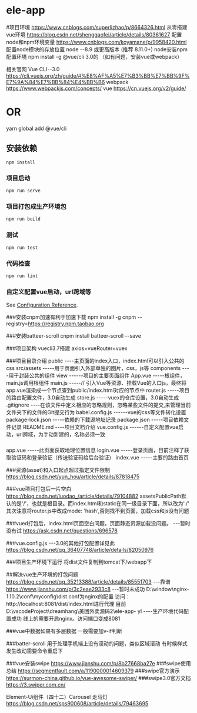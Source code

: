 # ele-app

#项目环境
https://www.cnblogs.com/superlizhao/p/8664326.html  从零搭建vue环境
https://blog.csdn.net/shenggaofei/article/details/80361627   配置node和npm环境变量
https://www.cnblogs.com/koyamane/p/9958420.html   配置node模块的存放位置
node --8.9 或更高版本 (推荐 8.11.0+)
node安装npm配置环境
npm install -g @vue/cli   3.0的
（如有问题，安装vue或webpack）

相关官网
Vue CLI--3.0
https://cli.vuejs.org/zh/guide/#%E8%AF%A5%E7%B3%BB%E7%BB%9F%E7%9A%84%E7%BB%84%E4%BB%B6
webpack
https://www.webpackjs.com/concepts/
vue
https://cn.vuejs.org/v2/guide/


  # OR
  yarn global add @vue/cli 

## 安装依赖
```
npm install
```

### 项目启动
```
npm run serve
```

### 项目打包成生产环境包 
```
npm run build
```

### 测试
```
npm run test
```

### 代码检查
```
npm run lint
```

### 自定义配置vue启动，url跨域等
See [Configuration Reference](https://cli.vuejs.org/config/).


###安装cnpm加速有利于加速下载
npm install -g cnpm --registry=https://registry.npm.taobao.org

###安装batteer-scroll
cnpm install batteer-scroll --save

###项目架构
vuecli3.7搭建
axios+vueRouter+vuex

###项目目录介绍
public   ----主页面的index入口，index.html可以引入公共的css
src/assets   -----用于页面引入外部单独的图片，css，js等
components   ----用于封装公共的组件
view    ------项目的主要页面组件
App.vue    -----根组件，main.js调用根组件
main.js -----// 引入Vue等资源、挂载Vue的入口js，最终将app.vue渲染成一个节点查到public/index.html对应的节点中
router.js   -----项目的路由配置文件，3.0自动生成
store.js   -----vuex的仓库设置，3.0自动生成
.gitignore   ----在该文件中定义相应的忽略规则，忽略某些文件的提交,来管理当前文件夹下的文件的Git提交行为
babel.config.js      ------vue的css等文件转化设置
package-lock.json    -----依赖的下载源地址记录
package.json    -----项目依赖文件记录
README.md    ----项目文档介绍
vue.config.js    ------自定义配置vue启动，url跨域，为手动新建的，名称必须一致


<!-- 发送验证码使用的为聚合数据平台 -->
<!-- 定位使用的为高德地图定位 -->
<!-- ui使用mint-ui -->

###
app.vue    -----此页面获取地理位置信息
login.vue    -----登录页面，目前注释了获取验证码和登录验证（传送验证码给后台验证）
index.vue    -----主要的路由首页

###资源(asset)和入口起点超过指定文件限制
https://blog.csdn.net/yun_hou/article/details/87818475

###vue项目打包后一片空白
https://blog.csdn.net/luodao_/article/details/79104882
assetsPublicPath默认的是'/'，也就是根目录。而index.html和static在同一级目录下面，所以改为'./'
其次注意将router.js中改成mode: 'hash',否则找不到页面，加载css和js没有问题

###vued打包后，index.html页面空白问题，页面静态资源加载没问题。 ---暂时没有试
https://ask.csdn.net/questions/696578

###vue.config.js  ---3.0的其他打包配置详见此
https://blog.csdn.net/qq_36407748/article/details/82050976


###项目生产环境下运行
将dist文件复制到tomcat下/webapp下

##解决vue生产环境的打包问题
https://blog.csdn.net/qq_35213388/article/details/85551703    ---靠谱
https://www.jianshu.com/p/3c2eae2933c8    ---暂时未成功
D:\window\nginx-1.10.2\conf\myconfig\dist.conf为nginx的配置
访问：http://localhost:8081/dist/index.html进行代理
目前D:\vscodeProject\dreamhang\美团外卖源码2\ele-app- yl   ----生产环境代码配置成功
线上的需要开启nginx。访问端口变成8081

###vue中数据如果有多层数据
一般需要加v-if判断

###batter-scroll
用于处理手机端上没有滚动的问题，类似区域滚动
有时候样式发生改动需要命令重启下

###vue安装swipe
https://www.jianshu.com/p/8b27668ba27e
###swipe使用总结
https://segmentfault.com/a/1190000014609379
###swipe官方演示
https://surmon-china.github.io/vue-awesome-swiper/
###swipe3.0官方文档
https://3.swiper.com.cn/


Element-Ui组件（四十二）Carousel 走马灯
https://blog.csdn.net/sps900608/article/details/79463695